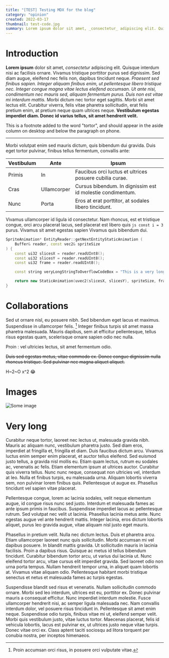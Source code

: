 ```yaml
---
title: "[TEST] Testing MDX for the blog"
category: "opinion"
created: 2022-03-17
thumbnail: test-code.jpg
summary: Lorem ipsum dolor sit amet, _consectetur_ adipiscing elit. Quisque interdum nisi ac facilisis ornare. Vivamus tristique porttitor purus sed dignissim. Sed diam augue, eleifend nec felis non, dapibus tincidunt neque. Praesent sed finibus sapien. Integer aliquam finibus enim, ut pellentesque libero tristique nec. Integer congue magna vitae lectus eleifend accumsan. Ut ante nisi, condimentum nec mauris sed, aliquam fermentum purus. Duis non est vitae mi interdum mattis. Morbi dictum nec tortor eget sagittis. Morbi sit amet lectus elit. Curabitur viverra, felis vitae pharetra sollicitudin, erat felis pretium enim, at pretium neque quam ultrices neque. Vestibulum egestas imperdiet diam. Donec id varius tellus, sit amet hendrerit velit.
---
```

# Introduction

**Lorem ipsum** dolor sit amet, _consectetur_ adipiscing elit. Quisque interdum nisi ac facilisis ornare. Vivamus tristique porttitor purus sed dignissim. Sed diam augue, eleifend nec felis non, dapibus tincidunt neque. _Praesent sed finibus sapien. Integer aliquam finibus enim, ut pellentesque libero tristique nec. Integer congue magna vitae lectus eleifend accumsan. Ut ante nisi, condimentum nec mauris sed, aliquam fermentum purus. Duis non est vitae mi interdum mattis._ Morbi dictum nec <span name="tortor">tortor</span> eget sagittis. Morbi sit amet lectus elit. Curabitur viverra, felis vitae pharetra sollicitudin, erat felis pretium enim, at pretium neque quam ultrices neque. **Vestibulum egestas imperdiet diam. Donec id varius tellus, sit amet hendrerit velit.**

<aside forName="tortor">This is a footnote added to the word "tortor", and should appear in the aside column on desktop and below the paragraph on phone.</aside>

---

Morbi volutpat enim sed mauris dictum, quis bibendum dui gravida. Duis eget tortor pulvinar, finibus tellus fermentum, convallis ante:

| Vestibulum | Ante | Ipsum |
| ---------- | ---- | ----- |
| Primis | In | Faucibus orci luctus et ultrices posuere cubilia curae. |
| Cras | Ullamcorper | Cursus bibendum. In dignissim est id molestie condimentum. |
| Nunc | Porta | Eros at erat porttitor, at sodales libero tincidunt. |

Vivamus ullamcorper id ligula id consectetur. Nam rhoncus, est et tristique congue, orci arcu placerat lacus, sed placerat est libero quis `js const i = 3` purus. Vivamus sit amet egestas sapien Vivamus quis bibendum dui.

```c++ filename="example.cpp"
SpriteAnimation* EntityReader::getNextEntityStaticAnimation (
    Buffer& reader, const vec2& spriteSize
) {
    const ui32 slicesX = reader.readUInt8();
    const ui32 slicesY = reader.readUInt8();
    const ui32 frame = reader.readUInt8();

    const string veryLongStringToOverflowCodeBox = "This is a very long string that will make the code box this snippet is shown in overflow.";

    return new StaticAnimation(uvec2(slicesX, slicesY), spriteSize, frame);
}
```

# Collaborations

Sed ut ornare nisl, eu posuere nibh. Sed bibendum eget lacus et maximus. Suspendisse in ullamcorper felis. [^1] Integer finibus turpis sit amet massa pharetra malesuada. Mauris dapibus, sem at efficitur pellentesque, tellus risus egestas quam, scelerisque ornare sapien odio nec nulla.

Proin
: vel ultricies lectus, sit amet fermentum odio.

~~Duis sed egestas metus, vitae commodo ex. Donec congue dignissim nulla rhoncus tristique. Sed pulvinar nec magna aliquet aliquet.~~

H~2~O
x^2 :joy:

[^1]: Proin accumsan orci risus, in posuere orci vulputate vitae.

# Images
![Some image](img/window_frame_top_right.png)
<Clock />
<InlineCode language="c++" code="const int counter = 5" />

# Very long

Curabitur neque tortor, laoreet nec lectus ut, malesuada gravida nibh. Mauris ac aliquam nunc, vestibulum pharetra justo. Sed diam eros, imperdiet at fringilla et, fringilla et diam. Duis faucibus dictum arcu. Vivamus luctus enim semper enim placerat, et auctor tellus eleifend. Sed euismod justo tellus, a gravida nisl mollis eu. Etiam quam lectus, rutrum eu sodales ac, venenatis ac felis. Etiam elementum ipsum at ultrices auctor. Curabitur quis viverra tellus. Nunc nunc neque, consequat non ultricies vel, interdum at leo. Nulla et finibus turpis, eu malesuada urna. Aliquam lobortis viverra sem, non pulvinar lorem finibus quis. Pellentesque ut augue ex. Phasellus tincidunt vel sapien vitae placerat.

Pellentesque congue, lorem ac lacinia sodales, velit neque elementum augue, id congue risus nunc sed justo. Interdum et malesuada fames ac ante ipsum primis in faucibus. Suspendisse imperdiet lacus ac pellentesque rutrum. Sed volutpat nec velit ut lacinia. Phasellus lacinia metus ante. Nunc egestas augue vel ante hendrerit mattis. Integer lacinia, eros dictum lobortis aliquet, purus leo gravida augue, vitae aliquam nisl justo eget mauris.

Phasellus in pretium velit. Nulla nec dictum lectus. Duis et pharetra arcu. Etiam ullamcorper laoreet nunc quis sollicitudin. Morbi accumsan mi vel dapibus posuere. In blandit mattis gravida. Ut sollicitudin mauris in lacinia facilisis. Proin a dapibus risus. Quisque ac metus id tellus bibendum tincidunt. Curabitur bibendum tortor arcu, ut varius dui lacinia ut. Nunc eleifend tortor arcu, vitae cursus elit imperdiet gravida. Sed laoreet odio non urna porta tempus. Nullam hendrerit tempor urna, in aliquet quam lobortis at. Vivamus vitae aliquam odio. Pellentesque habitant morbi tristique senectus et netus et malesuada fames ac turpis egestas.

Suspendisse blandit sed risus et venenatis. Nullam sollicitudin commodo ornare. Morbi sed leo interdum, ultrices est eu, porttitor ex. Donec pulvinar mauris a consequat efficitur. Nunc imperdiet interdum molestie. Fusce ullamcorper hendrerit nisi, ac semper ligula malesuada nec. Nam convallis interdum dolor, vel posuere risus tincidunt in. Pellentesque sit amet enim neque. Suspendisse odio turpis, finibus vitae mi ut, eleifend semper velit. Morbi quis vestibulum justo, vitae luctus tortor. Maecenas placerat, felis id vehicula lobortis, lacus est pulvinar ex, ut ultrices justo neque vitae turpis. Donec vitae orci ex. Class aptent taciti sociosqu ad litora torquent per conubia nostra, per inceptos himenaeos. 